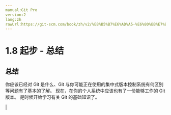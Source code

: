 ```yaml
---
manual:Git Pro
version:2
lang:zh
rawUrl:https://git-scm.com/book/zh/v2/%E8%B5%B7%E6%AD%A5-%E6%80%BB%E7%BB%93
---
```



# 1.8 起步 - 总结

## 总结<a name="_总结"></a>


你应该已经对 Git 是什么、Git 与你可能正在使用的集中式版本控制系统有何区别等问题有了基本的了解。 现在，在你的个人系统中应该也有了一份能够工作的 Git 版本。 是时候开始学习有关 Git 的基础知识了。


|


